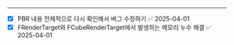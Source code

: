 ---
- [x] PBR 내용 전체적으로 다시 확인해서 버그 수정하기 ✅ 2025-04-01
- [x] FRenderTarget와 FCubeRenderTarget에서 발생하는 메모리 누수 해결 ✅ 2025-04-01